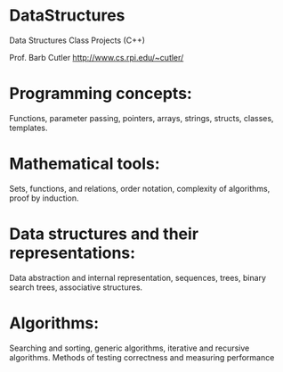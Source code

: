 # DataStructures
Data Structures Class Projects (C++)

Prof. Barb Cutler
http://www.cs.rpi.edu/~cutler/
# Programming concepts: 
Functions, parameter passing, pointers, arrays, strings, structs, classes, templates. 
# Mathematical tools: 
Sets, functions, and relations, order notation, complexity of algorithms, proof by induction. 
# Data structures and their representations: 
Data abstraction and internal representation, sequences, trees, binary search trees, associative structures. 
# Algorithms: 
Searching and sorting, generic algorithms, iterative and recursive algorithms. Methods of testing correctness and measuring performance
